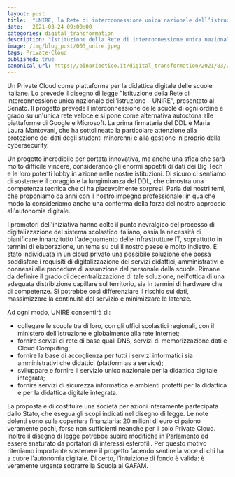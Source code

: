 ```yaml
---
layout: post
title:  "UNIRE, la Rete di interconnessione unica nazionale dell’istruzione"
date:   2021-03-24 09:00:00
categories: digital_transformation
description: "Istituzione della Rete di interconnessione unica nazionale dell’istruzione"
image: /img/blog_post/003_unire.jpeg
tags: Private-Cloud
published: true
canonical_url: https://binarioetico.it/digital_transformation/2021/03/24/unire/
---
```


Un Private Cloud come piattaforma per la didattica digitale delle scuole italiane. Lo prevede il disegno di legge "Istituzione della Rete di interconnessione unica nazionale dell’istruzione – UNIRE", presentato al Senato. Il progetto prevede l'interconnessione delle scuole di ogni ordine e grado su un'unica rete veloce e si pone come alternativa autoctona alle piattaforme di Google e Microsoft. La prima firmataria del DDL è Maria Laura Mantovani, che ha sottolineato la particolare attenzione alla protezione dei dati degli studenti minorenni e alla gestione in proprio della cybersecurity.

Un progetto incredibile per portata innovativa, ma anche una sfida che sarà molto difficile vincere, considerando gli enormi appetiti di dati dei Big Tech e le loro potenti lobby in azione nelle nostre istituzioni. Di sicuro ci sentiamo di sostenere il coraggio e la lungimiranza del DDL, che dimostra una competenza tecnica che ci ha piacevolmente sorpresi. Parla dei nostri temi, che proponiamo da anni con il nostro impegno professionale: in qualche modo la consideriamo anche una conferma della forza del nostro approccio all'autonomia digitale.

I promotori dell'iniziativa hanno colto il punto nevralgico del processo di digitalizzazione del sistema scolastico italiano, ossia la necessità di pianificare innanzitutto l'adeguamento delle infrastrutture IT, soprattutto in termini di elaborazione, un tema su cui il nostro paese è molto indietro. E' stato individuata in un cloud privato una possibile soluzione che possa soddisfare i requisiti di digitalizzazione dei servizi didattici, amministrativi e connessi alle procedure di assunzione del personale della scuola. Rimane da definire il grado di decentralizzazione di tale soluzione, nell'ottica di una adeguata distribizione capillare sul territorio, sia in termini di hardware che di competenze. Si potrebbe così differenziare il rischio sui dati, massimizzare la continuità del servizio e minimizzare le latenze.

Ad ogni modo, UNIRE consentirà di:

- collegare le scuole tra di loro, con gli uffici scolastici regionali, con il ministero dell’Istruzione e globalmente alla rete Internet;
- fornire servizi di rete di base quali DNS, servizi di memorizzazione dati e Cloud Computing;
- fornire la base di accoglienza per tutti i servizi informatici sia amministrativi che didattici (platform as a service);
- sviluppare e fornire il servizio unico nazionale per la didattica digitale integrata;
- fornire servizi di sicurezza informatica e ambienti protetti per la didattica e per la didattica digitale integrata.

La proposta è di costituire una società per azioni interamente partecipata dallo Stato, che esegua gli scopi indicati nel disegno di legge. Le note dolenti sono sulla copertura finanziaria: 20 milioni di euro ci paiono veramente pochi, forse non sufficienti neanche per il solo Private Cloud. Inoltre il disegno di legge potrebbe subire modifiche in Parlamento ed essere snaturato da portatori di interessi esterofili. Per questo motivo riteniamo importante sostenere il progetto facendo sentire la voce di chi ha a cuore l'autonomia digitale. Di certo, l'intuizione di fondo è valida: è veramente urgente sottrarre la Scuola ai GAFAM.
